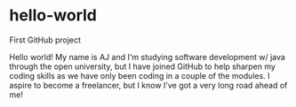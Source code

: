 # hello-world
First GitHub project

Hello world! My name is AJ and I'm studying software development w/ java through the open university, but I have joined GitHub to help sharpen my coding skills as we have only been coding in a couple of the modules. I aspire to become a freelancer, but I know I've got a very long road ahead of me!
